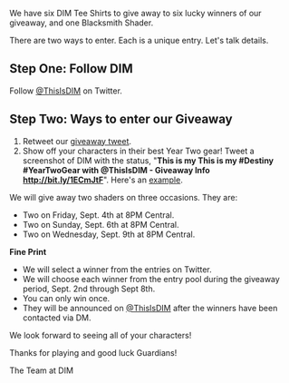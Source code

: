 We have six DIM Tee Shirts to give away to six lucky winners of our giveaway, and one Blacksmith Shader.

There are two ways to enter. Each is a unique entry. Let's talk details.

## Step One: Follow DIM
Follow [@ThisIsDIM](http://twitter.com/ThisIsDIM) on Twitter. 

## Step Two: Ways to enter our Giveaway
1. Retweet our [giveaway tweet](https://twitter.com/ThisIsDIM/status/639237265944899584).
2. Show off your characters in their best Year Two gear!  Tweet a screenshot of DIM with the status, "**This is my This is my #Destiny #YearTwoGear with @ThisIsDIM - Giveaway Info http://bit.ly/1ECmJtF**".  Here's an [example](https://twitter.com/RickCasey/status/639234613068603392).

We will give away two shaders on three occasions.  They are:

* Two on Friday, Sept. 4th at 8PM Central. 
* Two on Sunday, Sept. 6th at 8PM Central.  
* Two on Wednesday, Sept. 9th at 8PM Central.

**Fine Print**
* We will select a winner from the entries on Twitter. 
* We will choose each winner from the entry pool during the giveaway period, Sept. 2nd through Sept 8th. 
* You can only win once.  
* They will be announced on [@ThisIsDIM](http://twitter.com/ThisIsDIM) after the winners have been contacted via DM.

We look forward to seeing all of your characters!

Thanks for playing and good luck Guardians!

The Team at DIM